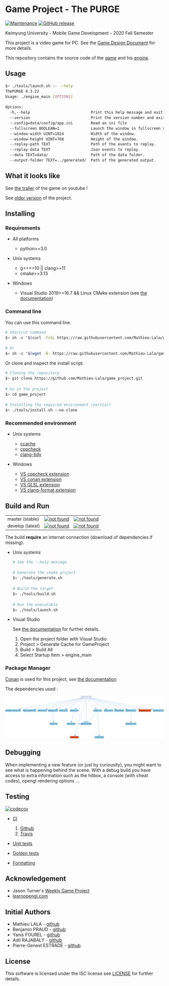 # Game Project - The PURGE

[![Maintenance](https://img.shields.io/badge/Maintained%3F-yes-green.svg)](https://github.com/Mathieu-Lala/game_project/graphs/commit-activity)
[![GitHub release](https://img.shields.io/github/v/release/Mathieu-Lala/game_project)](https://github.com/Mathieu-Lala/game_project/releases/)

Keimyung University - Mobile Game Development - 2020 Fall Semester

This project is a video game for PC. See the [Game Design Document](doc/ThePURGE_GameDesignDocument.pdf) for more details.

This repository contains the source code of the [game](src/Application) and his [engine](src/Engine).

## Usage

```sh
$> ./tools/launch.sh -- --help
ThePURGE 0.3.22
Usage: ./engine_main [OPTIONS]

Options:
  -h,--help                           Print this help message and exit
  --version                           Print the version number and exit.
  --config=data/config/app.ini        Read an ini file
  --fullscreen BOOLEAN=1              Launch the window in fullscreen mode.
  --window-width UINT=1024            Width of the window.
  --window-height UINT=768            Height of the window.
  --replay-path TEXT                  Path of the events to replay.
  --replay-data TEXT                  Json events to replay.
  --data TEXT=data/                   Path of the data folder.
  --output-folder TEXT=../generated/  Path of the generated output.
```

## What it looks like

See [the trailer](https://www.youtube.com/watch?v=GQxOHtLU4U0) of the game on youtube !

See [older version](./doc/history) of the project.

## Installing

### Requirements

* All platforms

  * python>=3.0

* Unix systems

  * g++>=10 || clang>=11
  * cmake>=3.13

* Windows

  * Visual Studio 2019>=16.7 && Linux CMake extension (see [the documentation](https://docs.microsoft.com/en-us/cpp/linux/cmake-linux-configure?view=vs-2019))

### Command line

You can use this command line.

```sh
# Shortcut command
$> sh -c "$(curl -fsSL https://raw.githubusercontent.com/Mathieu-Lala/game_project/develop/tools/install.sh)"

# Or
$> sh -c "$(wget -O- https://raw.githubusercontent.com/Mathieu-Lala/game_project/develop/tools/install.sh)"
```

Or clone and inspect the install script.

```sh
# Cloning the repository
$> git clone https://github.com/Mathieu-Lala/game_project.git

# Go in the project
$> cd game_project

# Installing the required environment (partial)
$> ./tools/install.sh --no-clone
```

### Recommended environment

* Unix systems

  * [ccache](https://ccache.dev/)
  * [cppcheck](http://cppcheck.sourceforge.net/)
  * [clang-tidy](https://clang.llvm.org/extra/clang-tidy/)

* Windows

  * [VS cppcheck extension](https://marketplace.visualstudio.com/items?itemName=Alexium.Cppcheckadd-in)
  * [VS conan extension](https://marketplace.visualstudio.com/items?itemName=conan-io.conan-vs-extension)
  * [VS GLSL extension](https://marketplace.visualstudio.com/items?itemName=DanielScherzer.GLSL)
  * [VS clang-format extension](https://marketplace.visualstudio.com/items?itemName=xaver.clang-format)

## Build and Run

<table>
  <tr>
    <td>master (stable)</td>
    <td>
      <a href="https://github.com/Mathieu-Lala/game_project/actions?query=branch%3Amaster">
        <img src="https://github.com/Mathieu-Lala/game_project/workflows/C++%20CMake%20Build/badge.svg?branch=master"
          alt="not found"
        >
      </a>
    </td>
    <td>
      <a href="https://travis-ci.com/github/Mathieu-Lala/game_project">
        <img src="https://api.travis-ci.com/Mathieu-Lala/game_project.svg?branch=master&token=5TrxUsuSpQyXNca4sVWA"
          alt="not found"
        >
      </a>
    </td>
  </tr>
  <tr>
    <td>develop (latest)</td>
    <td>
      <a href="https://github.com/Mathieu-Lala/game_project/actions?query=branch%3Adevelop">
        <img src="https://github.com/Mathieu-Lala/game_project/workflows/C++%20CMake%20Build/badge.svg?branch=develop"
          alt="not found"
        >
      </a>
    </td>
    <td>
      <a href="https://travis-ci.com/github/Mathieu-Lala/game_project">
        <img src="https://api.travis-ci.com/Mathieu-Lala/game_project.svg?branch=develop&token=5TrxUsuSpQyXNca4sVWA"
          alt="not found"
        >
      </a>
    </td>
  </tr>
</table>

The build **require** an internet connection (download of dependencies if missing).

* Unix systems

    ```sh
    # See the --help message

    # Generate the cmake project
    $> ./tools/generate.sh

    # Build the target
    $> ./tools/build.sh

    # Run the executable
    $> ./tools/launch.sh
    ```

* Visual Studio

  See [the documentation](https://docs.microsoft.com/en-us/cpp/build/cmake-projects-in-visual-studio?view=msvc-160) for further details.

  1. Open the project folder with Visual Studio
  1. Project > Generate Cache for GameProject
  1. Build > Build All
  1. Select Startup Item > engine_main

### Package Manager

[Conan](https://conan.io/) is used for this project, see [the documentation](https://docs.conan.io/en/1.31/)

The dependencies used :

![Dependencies](doc/conan_dependencies.png)

## Debugging

When implementing a new feature (or just by curiousity), you might want to see what is happening behind the scene.
With a debug build you have access to extra information such as the hitbox, a console (with cheat codes), opengl rendering options ...

## Testing

[![codecov](https://codecov.io/gh/Mathieu-Lala/game_project/branch/develop/graph/badge.svg?token=E43G3XKG01)](https://codecov.io/gh/Mathieu-Lala/game_project)

* [CI](https://en.wikipedia.org/wiki/Continuous_integration)

  1. [Github](https://github.com/Mathieu-Lala/game_project/actions)
  1. [Travis](https://travis-ci.com)

* [Unit tests](https://en.wikipedia.org/wiki/Unit_testing)

* [Golden tests](https://en.wikipedia.org/wiki/Software_testing#Output_comparison_testing)

* [Formatting](https://en.wikipedia.org/wiki/Programming_style)

## Acknowledgement

* Jason Turner's [Weekly Game Project](https://github.com/lefticus/cpp_weekly_game_project)
* [learnopengl.com](http://learnopengl.com)

## Initial Authors

* Mathieu LALA - [github](https://github.com/Mathieu-Lala)
* Benjamin PRAUD - [github](https://github.com/BenjaminPraud)
* Yanis FOUREL - [github](https://github.com/Yanis-F)
* Adil RAJABALY - [github](https://github.com/ADeal24)
* Pierre-Genest ESTRADE - [github](https://github.com/Pierre-Genest)

## License

This software is licensed under the ISC license see [LICENSE](/LICENSE) for further details.
